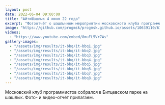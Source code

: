 ```yaml
---
layout: post
date: 2022-06-04 09:00:00
title: "АйтиШашлык 4 июня 22 года"
excerpt: "Фотоотчёт о шашлычном мероприятии московского клуба программистов."
image: "https://github.com/progmsk/progmsk.github.io/assets/10639110/61605d32-8068-4497-8449-2685cf5127ab"
videos:
  - "https://www.youtube.com/embed/8muFL5Vr7As"
gallery-images:
  - "/assets/img/results/it-bbq/it-bbq1.jpg"
  - "/assets/img/results/it-bbq/it-bbq2.jpg"
  - "/assets/img/results/it-bbq/it-bbq3.jpg"
  - "/assets/img/results/it-bbq/it-bbq4.jpg"
  - "/assets/img/results/it-bbq/it-bbq5.jpg"
  - "/assets/img/results/it-bbq/it-bbq6.jpg"
  - "/assets/img/results/it-bbq/it-bbq7.jpg"
  - "/assets/img/results/it-bbq/it-bbq8.jpg"
---
```


Московский клуб программистов собрался в Битцевском парке на шашлык. Фото- и видео-отчёт прилагаем.
